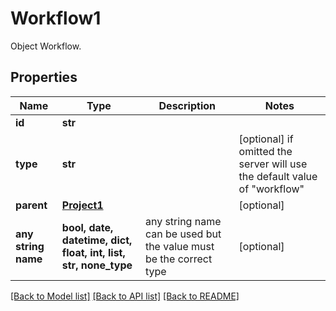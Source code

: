 # Workflow1

Object Workflow.

## Properties
Name | Type | Description | Notes
------------ | ------------- | ------------- | -------------
**id** | **str** |  | 
**type** | **str** |  | [optional]  if omitted the server will use the default value of "workflow"
**parent** | [**Project1**](Project1.md) |  | [optional] 
**any string name** | **bool, date, datetime, dict, float, int, list, str, none_type** | any string name can be used but the value must be the correct type | [optional]

[[Back to Model list]](../README.md#documentation-for-models) [[Back to API list]](../README.md#documentation-for-api-endpoints) [[Back to README]](../README.md)


